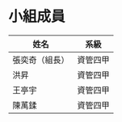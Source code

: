# 小組成員

| 姓名  | 系級 |
| ------------- |:-------------:|
| 張奕奇（組長） | 資管四甲     |
| 洪昇        | 資管四甲     |
| 王亭宇      | 資管四甲     |
| 陳萭鍒      | 資管四甲     |
